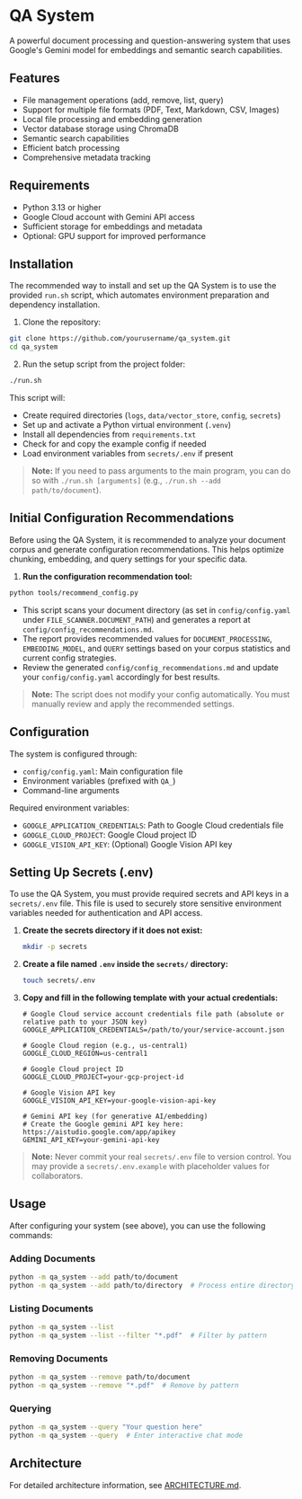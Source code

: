 # QA System

A powerful document processing and question-answering system that uses Google's Gemini model for embeddings and semantic search capabilities.

## Features

- File management operations (add, remove, list, query)
- Support for multiple file formats (PDF, Text, Markdown, CSV, Images)
- Local file processing and embedding generation
- Vector database storage using ChromaDB
- Semantic search capabilities
- Efficient batch processing
- Comprehensive metadata tracking

## Requirements

- Python 3.13 or higher
- Google Cloud account with Gemini API access
- Sufficient storage for embeddings and metadata
- Optional: GPU support for improved performance

## Installation

The recommended way to install and set up the QA System is to use the provided `run.sh` script, which automates environment preparation and dependency installation.

1. Clone the repository:
```bash
git clone https://github.com/yourusername/qa_system.git
cd qa_system
```

2. Run the setup script from the project folder:
```bash
./run.sh
```

This script will:
- Create required directories (`logs`, `data/vector_store`, `config`, `secrets`)
- Set up and activate a Python virtual environment (`.venv`)
- Install all dependencies from `requirements.txt`
- Check for and copy the example config if needed
- Load environment variables from `secrets/.env` if present

> **Note:** If you need to pass arguments to the main program, you can do so with `./run.sh [arguments]` (e.g., `./run.sh --add path/to/document`).

## Initial Configuration Recommendations

Before using the QA System, it is recommended to analyze your document corpus and generate configuration recommendations. This helps optimize chunking, embedding, and query settings for your specific data.

1. **Run the configuration recommendation tool:**

```bash
python tools/recommend_config.py
```

- This script scans your document directory (as set in `config/config.yaml` under `FILE_SCANNER.DOCUMENT_PATH`) and generates a report at `config/config_recommendations.md`.
- The report provides recommended values for `DOCUMENT_PROCESSING`, `EMBEDDING_MODEL`, and `QUERY` settings based on your corpus statistics and current config strategies.
- Review the generated `config/config_recommendations.md` and update your `config/config.yaml` accordingly for best results.

> **Note:** The script does not modify your config automatically. You must manually review and apply the recommended settings.

## Configuration

The system is configured through:
- `config/config.yaml`: Main configuration file
- Environment variables (prefixed with `QA_`)
- Command-line arguments

Required environment variables:
- `GOOGLE_APPLICATION_CREDENTIALS`: Path to Google Cloud credentials file
- `GOOGLE_CLOUD_PROJECT`: Google Cloud project ID
- `GOOGLE_VISION_API_KEY`: (Optional) Google Vision API key

## Setting Up Secrets (.env)

To use the QA System, you must provide required secrets and API keys in a `secrets/.env` file. This file is used to securely store sensitive environment variables needed for authentication and API access.

1. **Create the secrets directory if it does not exist:**
   ```bash
   mkdir -p secrets
   ```

2. **Create a file named `.env` inside the `secrets/` directory:**
   ```bash
   touch secrets/.env
   ```

3. **Copy and fill in the following template with your actual credentials:**

   ```env
   # Google Cloud service account credentials file path (absolute or relative path to your JSON key)
   GOOGLE_APPLICATION_CREDENTIALS=/path/to/your/service-account.json

   # Google Cloud region (e.g., us-central1)
   GOOGLE_CLOUD_REGION=us-central1

   # Google Cloud project ID
   GOOGLE_CLOUD_PROJECT=your-gcp-project-id

   # Google Vision API key
   GOOGLE_VISION_API_KEY=your-google-vision-api-key

   # Gemini API key (for generative AI/embedding)
   # Create the Google gemini API key here: https://aistudio.google.com/app/apikey
   GEMINI_API_KEY=your-gemini-api-key
   ```

> **Note:** Never commit your real `secrets/.env` file to version control. You may provide a `secrets/.env.example` with placeholder values for collaborators.

## Usage

After configuring your system (see above), you can use the following commands:

### Adding Documents

```bash
python -m qa_system --add path/to/document
python -m qa_system --add path/to/directory  # Process entire directory
```

### Listing Documents

```bash
python -m qa_system --list
python -m qa_system --list --filter "*.pdf"  # Filter by pattern
```

### Removing Documents

```bash
python -m qa_system --remove path/to/document
python -m qa_system --remove "*.pdf"  # Remove by pattern
```

### Querying

```bash
python -m qa_system --query "Your question here"
python -m qa_system --query  # Enter interactive chat mode
```

## Architecture

For detailed architecture information, see [ARCHITECTURE.md](ARCHITECTURE.md).
